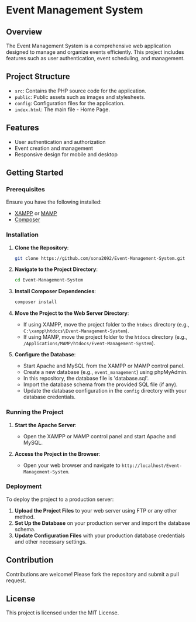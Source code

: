# Event Management System

## Overview

The Event Management System is a comprehensive web application designed to manage and organize events efficiently. This project includes features such as user authentication, event scheduling, and management.

## Project Structure

- `src`: Contains the PHP source code for the application.
- `public`: Public assets such as images and stylesheets.
- `config`: Configuration files for the application.
- `index.html`: The main file - Home Page.

## Features

- User authentication and authorization
- Event creation and management
- Responsive design for mobile and desktop

## Getting Started

### Prerequisites

Ensure you have the following installed:

- [XAMPP](https://www.apachefriends.org/index.html) or [MAMP](https://www.mamp.info/en/)
- [Composer](https://getcomposer.org/)

### Installation

1. **Clone the Repository**:
    ```sh
    git clone https://github.com/sona2092/Event-Management-System.git
    ```

2. **Navigate to the Project Directory**:
    ```sh
    cd Event-Management-System
    ```

3. **Install Composer Dependencies**:
    ```sh
    composer install
    ```

4. **Move the Project to the Web Server Directory**:
    - If using XAMPP, move the project folder to the `htdocs` directory (e.g., `C:\xampp\htdocs\Event-Management-System`).
    - If using MAMP, move the project folder to the `htdocs` directory (e.g., `/Applications/MAMP/htdocs/Event-Management-System`).

5. **Configure the Database**:
    - Start Apache and MySQL from the XAMPP or MAMP control panel.
    - Create a new database (e.g., `event_management`) using phpMyAdmin.
    - In this repository, the database file is 'database.sql'.
    - Import the database schema from the provided SQL file (if any).
    - Update the database configuration in the `config` directory with your database credentials.

### Running the Project

1. **Start the Apache Server**:
    - Open the XAMPP or MAMP control panel and start Apache and MySQL.

2. **Access the Project in the Browser**:
    - Open your web browser and navigate to `http://localhost/Event-Management-System`.

### Deployment

To deploy the project to a production server:

1. **Upload the Project Files** to your web server using FTP or any other method.
2. **Set Up the Database** on your production server and import the database schema.
3. **Update Configuration Files** with your production database credentials and other necessary settings.

## Contribution

Contributions are welcome! Please fork the repository and submit a pull request.

## License

This project is licensed under the MIT License.

